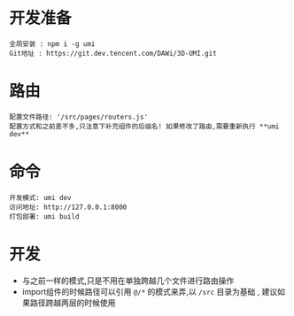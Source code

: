 # 开发准备
    全局安装 : npm i -g umi
    Git地址 : https://git.dev.tencent.com/DAWi/3D-UMI.git


# 路由
    配置文件路径: '/src/pages/routers.js'
    配置方式和之前差不多,只注意下补充组件的后缀名! 如果修改了路由,需要重新执行 **umi dev**


# 命令
    开发模式: umi dev
    访问地址: http://127.0.0.1:8000
    打包部署: umi build

# 开发
- 与之前一样的模式,只是不用在单独跨越几个文件进行路由操作
- import组件的时候路径可以引用 `@/*` 的模式来弄,以 `/src` 目录为基础 , 建议如果路径跨越两层的时候使用